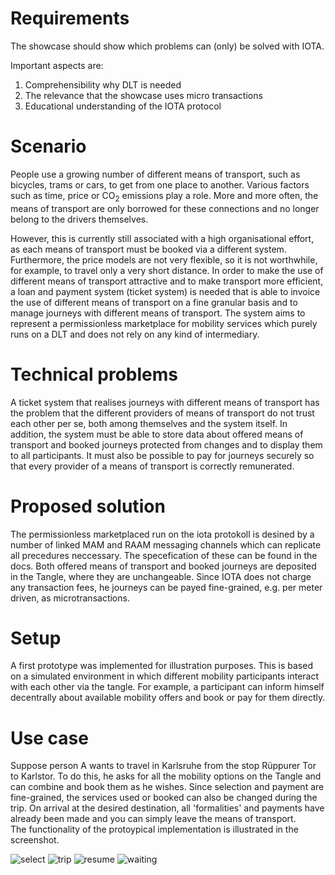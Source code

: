 # Requirements

The showcase should show which problems can (only) be solved with IOTA.

Important aspects are:

1. Comprehensibility why DLT is needed
2. The relevance that the showcase uses micro transactions
3. Educational understanding of the IOTA protocol

# Scenario

People use a growing number of different means of transport, such as bicycles, trams or cars, to get from one place to another. Various factors such as time, price or CO<sub>2</sub> emissions play a role. More and more often, the means of transport are only borrowed for these connections and no longer belong to the drivers themselves.

However, this is currently still associated with a high organisational effort, as each means of transport must be booked via a different system. Furthermore, the price models are not very flexible, so it is not worthwhile, for example, to travel only a very short distance. In order to make the use of different means of transport attractive and to make transport more efficient, a loan and payment system (ticket system) is needed that is able to invoice the use of different means of transport on a fine granular basis and to manage journeys with different means of transport. The system aims to represent a permissionless marketplace for mobility services which purely runs on a DLT and does not rely on any kind of intermediary.

# Technical problems

A ticket system that realises journeys with different means of transport has the problem that the different providers of means of transport do not trust each other per se, both among themselves and the system itself. In addition, the system must be able to store data about offered means of transport and booked journeys protected from changes and to display them to all participants. It must also be possible to pay for journeys securely so that every provider of a means of transport is correctly remunerated.

# Proposed solution

The permissionless marketplaced run on the iota protokoll is desined by a number of linked MAM and RAAM messaging channels which can replicate all precedures neccessary. The specefication of these can be found in the docs. Both offered means of transport and booked journeys are deposited in the Tangle, where they are unchangeable. Since IOTA does not charge any transaction fees, he journeys can be payed fine-grained, e.g. per meter driven, as microtransactions.

# Setup

A first prototype was implemented for illustration purposes. This is based on a simulated environment in which different mobility participants interact with each other via the tangle.
For example, a participant can inform himself decentrally about available mobility offers and book or pay for them directly.

# Use case

Suppose person A wants to travel in Karlsruhe from the stop Rüppurer Tor to Karlstor. To do this, he asks for all the mobility options on the Tangle and can combine and book them as he wishes. Since selection and payment are fine-grained, the services used or booked can also be changed during the trip. On arrival at the desired destination, all 'formalities' and payments have already been made and you can simply leave the means of transport.<br/>The functionality of the protoypical implementation is illustrated in the screenshot.

![select](https://github.com/RaphaelManke/fzi-iota-showcase/blob/master/docs/screenshots/select.png)
![trip](https://github.com/RaphaelManke/fzi-iota-showcase/blob/master/docs/screenshots/trip.png)
![resume](https://github.com/RaphaelManke/fzi-iota-showcase/blob/master/docs/screenshots/resume.png)
![waiting](https://github.com/RaphaelManke/fzi-iota-showcase/blob/master/docs/screenshots/waiting.png)
